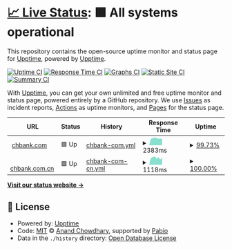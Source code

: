 # [📈 Live Status](https://upptime.github.io/upptime): <!--live status--> **🟩 All systems operational**

This repository contains the open-source uptime monitor and status page for [Upptime](https://upptime.js.org), powered by [Upptime](https://github.com/upptime/upptime).

[![Uptime CI](https://github.com/klmkchb/Website-Status-Monitor/workflows/Uptime%20CI/badge.svg)](https://github.com/klmkchb/Website-Status-Monitor/actions?query=workflow%3A%22Uptime+CI%22)
[![Response Time CI](https://github.com/klmkchb/Website-Status-Monitor/workflows/Response%20Time%20CI/badge.svg)](https://github.com/klmkchb/Website-Status-Monitor/actions?query=workflow%3A%22Response+Time+CI%22)
[![Graphs CI](https://github.com/klmkchb/Website-Status-Monitor/workflows/Graphs%20CI/badge.svg)](https://github.com/klmkchb/Website-Status-Monitor/actions?query=workflow%3A%22Graphs+CI%22)
[![Static Site CI](https://github.com/klmkchb/Website-Status-Monitor/workflows/Static%20Site%20CI/badge.svg)](https://github.com/klmkchb/Website-Status-Monitor/actions?query=workflow%3A%22Static+Site+CI%22)
[![Summary CI](https://github.com/klmkchb/Website-Status-Monitor/workflows/Summary%20CI/badge.svg)](https://github.com/klmkchb/Website-Status-Monitor/actions?query=workflow%3A%22Summary+CI%22)

With [Upptime](https://upptime.js.org), you can get your own unlimited and free uptime monitor and status page, powered entirely by a GitHub repository. We use [Issues](https://github.com/upptime/upptime/issues) as incident reports, [Actions](https://github.com/klmkchb/Website-Status-Monitor/actions) as uptime monitors, and [Pages](https://upptime.github.io/upptime) for the status page.

<!--start: status pages-->
<!-- This summary is generated by Upptime (https://github.com/upptime/upptime) -->
<!-- Do not edit this manually, your changes will be overwritten -->
<!-- prettier-ignore -->
| URL | Status | History | Response Time | Uptime |
| --- | ------ | ------- | ------------- | ------ |
| <img alt="" src="https://icons.duckduckgo.com/ip3/www.chbank.com.ico" height="13"> [chbank.com](https://www.chbank.com) | 🟩 Up | [chbank-com.yml](https://github.com/klmkchb/Website-Status-Monitor/commits/HEAD/history/chbank-com.yml) | <details><summary><img alt="Response time graph" src="./graphs/chbank-com/response-time-week.png" height="20"> 2383ms</summary><br><a href="https://klmkchb.github.io/Website-Status-Monitor/history/chbank-com"><img alt="Response time 2355" src="https://img.shields.io/endpoint?url=https%3A%2F%2Fraw.githubusercontent.com%2Fklmkchb%2FWebsite-Status-Monitor%2FHEAD%2Fapi%2Fchbank-com%2Fresponse-time.json"></a><br><a href="https://klmkchb.github.io/Website-Status-Monitor/history/chbank-com"><img alt="24-hour response time 2417" src="https://img.shields.io/endpoint?url=https%3A%2F%2Fraw.githubusercontent.com%2Fklmkchb%2FWebsite-Status-Monitor%2FHEAD%2Fapi%2Fchbank-com%2Fresponse-time-day.json"></a><br><a href="https://klmkchb.github.io/Website-Status-Monitor/history/chbank-com"><img alt="7-day response time 2383" src="https://img.shields.io/endpoint?url=https%3A%2F%2Fraw.githubusercontent.com%2Fklmkchb%2FWebsite-Status-Monitor%2FHEAD%2Fapi%2Fchbank-com%2Fresponse-time-week.json"></a><br><a href="https://klmkchb.github.io/Website-Status-Monitor/history/chbank-com"><img alt="30-day response time 2363" src="https://img.shields.io/endpoint?url=https%3A%2F%2Fraw.githubusercontent.com%2Fklmkchb%2FWebsite-Status-Monitor%2FHEAD%2Fapi%2Fchbank-com%2Fresponse-time-month.json"></a><br><a href="https://klmkchb.github.io/Website-Status-Monitor/history/chbank-com"><img alt="1-year response time 2355" src="https://img.shields.io/endpoint?url=https%3A%2F%2Fraw.githubusercontent.com%2Fklmkchb%2FWebsite-Status-Monitor%2FHEAD%2Fapi%2Fchbank-com%2Fresponse-time-year.json"></a></details> | <details><summary><a href="https://klmkchb.github.io/Website-Status-Monitor/history/chbank-com">99.73%</a></summary><a href="https://klmkchb.github.io/Website-Status-Monitor/history/chbank-com"><img alt="All-time uptime 99.26%" src="https://img.shields.io/endpoint?url=https%3A%2F%2Fraw.githubusercontent.com%2Fklmkchb%2FWebsite-Status-Monitor%2FHEAD%2Fapi%2Fchbank-com%2Fuptime.json"></a><br><a href="https://klmkchb.github.io/Website-Status-Monitor/history/chbank-com"><img alt="24-hour uptime 98.14%" src="https://img.shields.io/endpoint?url=https%3A%2F%2Fraw.githubusercontent.com%2Fklmkchb%2FWebsite-Status-Monitor%2FHEAD%2Fapi%2Fchbank-com%2Fuptime-day.json"></a><br><a href="https://klmkchb.github.io/Website-Status-Monitor/history/chbank-com"><img alt="7-day uptime 99.73%" src="https://img.shields.io/endpoint?url=https%3A%2F%2Fraw.githubusercontent.com%2Fklmkchb%2FWebsite-Status-Monitor%2FHEAD%2Fapi%2Fchbank-com%2Fuptime-week.json"></a><br><a href="https://klmkchb.github.io/Website-Status-Monitor/history/chbank-com"><img alt="30-day uptime 99.13%" src="https://img.shields.io/endpoint?url=https%3A%2F%2Fraw.githubusercontent.com%2Fklmkchb%2FWebsite-Status-Monitor%2FHEAD%2Fapi%2Fchbank-com%2Fuptime-month.json"></a><br><a href="https://klmkchb.github.io/Website-Status-Monitor/history/chbank-com"><img alt="1-year uptime 99.26%" src="https://img.shields.io/endpoint?url=https%3A%2F%2Fraw.githubusercontent.com%2Fklmkchb%2FWebsite-Status-Monitor%2FHEAD%2Fapi%2Fchbank-com%2Fuptime-year.json"></a></details>
| <img alt="" src="https://icons.duckduckgo.com/ip3/www.chbank.com.cn.ico" height="13"> [chbank.com.cn](http://www.chbank.com.cn) | 🟩 Up | [chbank-com-cn.yml](https://github.com/klmkchb/Website-Status-Monitor/commits/HEAD/history/chbank-com-cn.yml) | <details><summary><img alt="Response time graph" src="./graphs/chbank-com-cn/response-time-week.png" height="20"> 1118ms</summary><br><a href="https://klmkchb.github.io/Website-Status-Monitor/history/chbank-com-cn"><img alt="Response time 1198" src="https://img.shields.io/endpoint?url=https%3A%2F%2Fraw.githubusercontent.com%2Fklmkchb%2FWebsite-Status-Monitor%2FHEAD%2Fapi%2Fchbank-com-cn%2Fresponse-time.json"></a><br><a href="https://klmkchb.github.io/Website-Status-Monitor/history/chbank-com-cn"><img alt="24-hour response time 1136" src="https://img.shields.io/endpoint?url=https%3A%2F%2Fraw.githubusercontent.com%2Fklmkchb%2FWebsite-Status-Monitor%2FHEAD%2Fapi%2Fchbank-com-cn%2Fresponse-time-day.json"></a><br><a href="https://klmkchb.github.io/Website-Status-Monitor/history/chbank-com-cn"><img alt="7-day response time 1118" src="https://img.shields.io/endpoint?url=https%3A%2F%2Fraw.githubusercontent.com%2Fklmkchb%2FWebsite-Status-Monitor%2FHEAD%2Fapi%2Fchbank-com-cn%2Fresponse-time-week.json"></a><br><a href="https://klmkchb.github.io/Website-Status-Monitor/history/chbank-com-cn"><img alt="30-day response time 1204" src="https://img.shields.io/endpoint?url=https%3A%2F%2Fraw.githubusercontent.com%2Fklmkchb%2FWebsite-Status-Monitor%2FHEAD%2Fapi%2Fchbank-com-cn%2Fresponse-time-month.json"></a><br><a href="https://klmkchb.github.io/Website-Status-Monitor/history/chbank-com-cn"><img alt="1-year response time 1198" src="https://img.shields.io/endpoint?url=https%3A%2F%2Fraw.githubusercontent.com%2Fklmkchb%2FWebsite-Status-Monitor%2FHEAD%2Fapi%2Fchbank-com-cn%2Fresponse-time-year.json"></a></details> | <details><summary><a href="https://klmkchb.github.io/Website-Status-Monitor/history/chbank-com-cn">100.00%</a></summary><a href="https://klmkchb.github.io/Website-Status-Monitor/history/chbank-com-cn"><img alt="All-time uptime 100.00%" src="https://img.shields.io/endpoint?url=https%3A%2F%2Fraw.githubusercontent.com%2Fklmkchb%2FWebsite-Status-Monitor%2FHEAD%2Fapi%2Fchbank-com-cn%2Fuptime.json"></a><br><a href="https://klmkchb.github.io/Website-Status-Monitor/history/chbank-com-cn"><img alt="24-hour uptime 100.00%" src="https://img.shields.io/endpoint?url=https%3A%2F%2Fraw.githubusercontent.com%2Fklmkchb%2FWebsite-Status-Monitor%2FHEAD%2Fapi%2Fchbank-com-cn%2Fuptime-day.json"></a><br><a href="https://klmkchb.github.io/Website-Status-Monitor/history/chbank-com-cn"><img alt="7-day uptime 100.00%" src="https://img.shields.io/endpoint?url=https%3A%2F%2Fraw.githubusercontent.com%2Fklmkchb%2FWebsite-Status-Monitor%2FHEAD%2Fapi%2Fchbank-com-cn%2Fuptime-week.json"></a><br><a href="https://klmkchb.github.io/Website-Status-Monitor/history/chbank-com-cn"><img alt="30-day uptime 100.00%" src="https://img.shields.io/endpoint?url=https%3A%2F%2Fraw.githubusercontent.com%2Fklmkchb%2FWebsite-Status-Monitor%2FHEAD%2Fapi%2Fchbank-com-cn%2Fuptime-month.json"></a><br><a href="https://klmkchb.github.io/Website-Status-Monitor/history/chbank-com-cn"><img alt="1-year uptime 100.00%" src="https://img.shields.io/endpoint?url=https%3A%2F%2Fraw.githubusercontent.com%2Fklmkchb%2FWebsite-Status-Monitor%2FHEAD%2Fapi%2Fchbank-com-cn%2Fuptime-year.json"></a></details>

<!--end: status pages-->

[**Visit our status website →**](https://klmkchb.github.io/Website-Status-Monitor)

## 📄 License

- Powered by: [Upptime](https://github.com/upptime/upptime)
- Code: [MIT](./LICENSE) © [Anand Chowdhary](https://anandchowdhary.com), supported by [Pabio](https://pabio.com)
- Data in the `./history` directory: [Open Database License](https://opendatacommons.org/licenses/odbl/1-0/)
